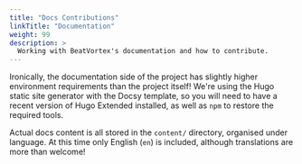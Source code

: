 ```yaml
---
title: "Docs Contributions"
linkTitle: "Documentation"
weight: 99
description: >
  Working with BeatVortex's documentation and how to contribute.
---
```


Ironically, the documentation side of the project has slightly higher environment requirements than the project itself! We're using the Hugo static site generator with the Docsy template, so you will need to have a recent version of Hugo Extended installed, as well as `npm` to restore the required tools.

Actual docs content is all stored in the `content/` directory, organised under language. At this time only English (`en`) is included, although translations are more than welcome!